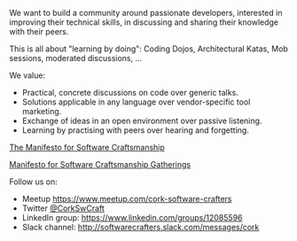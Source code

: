 We want to build a community around passionate developers, interested in improving their technical skills, in discussing and sharing their knowledge with their peers.

This is all about "learning by doing": Coding Dojos, Architectural Katas, Mob sessions, moderated discussions, ...

We value:
- Practical, concrete discussions on code over generic talks.
- Solutions applicable in any language over vendor-specific tool marketing.
- Exchange of ideas in an open environment over passive listening.
- Learning by practising with peers over hearing and forgetting.

[The Manifesto for Software Craftsmanship](https://manifesto.softwarecraftsmanship.org/)

[Manifesto for Software Craftsmanship Gatherings](https://2014.itakeunconf.com/values)

Follow us on:
- Meetup https://www.meetup.com/cork-software-crafters
- Twitter [@CorkSwCraft](https://x.com/CorkSwCraft)
- LinkedIn group: https://www.linkedin.com/groups/12085596
- Slack channel: http://softwarecrafters.slack.com/messages/cork
